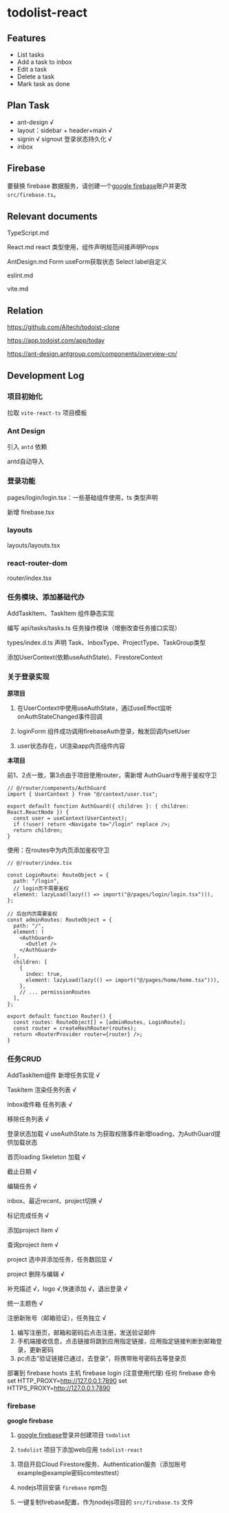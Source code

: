 # todolist-react

## Features

- List tasks
- Add a task to inbox
- Edit a task
- Delete a task
- Mark task as done

## Plan Task

- ant-design √
- layout：sidebar + header+main √
- signin √ signout 登录状态持久化 √
- inbox

## Firebase

要替换 firebase 数据服务，请创建一个[google firebase](https://console.firebase.google.com/)账户并更改 `src/firebase.ts`。

## Relevant documents

TypeScript.md

React.md react 类型使用，组件声明规范间接声明Props

AntDesign.md Form useForm获取状态 Select label自定义

eslint.md

vite.md

## Relation

https://github.com/Altech/todoist-clone

https://app.todoist.com/app/today

https://ant-design.antgroup.com/components/overview-cn/

## Development Log

### 项目初始化

拉取 `vite-react-ts` 项目模板

### Ant Design

引入 `antd` 依赖

antd自动导入

### 登录功能

pages/login/login.tsx：一些基础组件使用，ts 类型声明

新增 firebase.tsx

### layouts

layouts/layouts.tsx

### react-router-dom

router/index.tsx

### 任务模块、添加基础代办

AddTaskItem、TaskItem 组件静态实现

编写 api/tasks/tasks.ts 任务操作模块（增删改查任务接口实现）

types/index.d.ts 声明 Task、InboxType、ProjectType、TaskGroup类型

添加UserContext(依赖useAuthState)、FirestoreContext

### 关于登录实现

**原项目**

1. 在UserContext中使用useAuthState，通过useEffect监听onAuthStateChanged事件回调

2. loginForm 组件成功调用firebaseAuth登录，触发回调内setUser

3. user状态存在，UI渲染app内页组件内容

**本项目**

前1、2点一致，第3点由于项目使用router，需新增 AuthGuard专用于鉴权守卫

```tsx
// @/router/components/AuthGuard
import { UserContext } from "@/context/user.tsx";

export default function AuthGuard({ children }: { children: React.ReactNode }) {
  const user = useContext(UserContext);
  if (!user) return <Navigate to="/login" replace />;
  return children;
}
```

使用：在routes中为内页添加鉴权守卫

```tsx
// @/router/index.tsx

const LoginRoute: RouteObject = {
  path: "/login",
  // login页不需要鉴权
  element: lazyLoad(lazy(() => import("@/pages/login/login.tsx"))),
};

// 后台内页需要鉴权
const adminRoutes: RouteObject = {
  path: "/",
  element: (
    <AuthGuard>
      <Outlet />
    </AuthGuard>
  ),
  children: [
    {
      index: true,
      element: lazyLoad(lazy(() => import("@/pages/home/home.tsx"))),
    },
    // ... permissionRoutes
  ],
};

export default function Router() {
  const routes: RouteObject[] = [adminRoutes, LoginRoute];
  const router = createHashRouter(routes);
  return <RouterProvider router={router} />;
}
```

### 任务CRUD

AddTaskItem组件 新增任务实现 √

TaskItem 渲染任务列表 √

Inbox收件箱 任务列表 √

移除任务列表 √

登录状态加载 √ useAuthState.ts 为获取权限事件新增loading，为AuthGuard提供加载状态

首页loading Skeleton 加载 √

截止日期 √

编辑任务 √

inbox、最近recent、project切换 √

标记完成任务 √

添加project item √

查询project item √

project 选中并添加任务，任务数回显 √

project 删除与编辑 √

补充描述 √，logo √,快速添加 √，退出登录 √

统一主题色 √

注册新账号（邮箱验证），任务独立 √

1. 编写注册页，邮箱和密码后点击注册，发送验证邮件
2. 手机端接收信息，点击链接将跳到应用指定链接，应用指定链接判断到邮箱登录，更新密码
3. pc点击“验证链接已通过，去登录”，将携带账号密码去等登录页

部署到 firebase hosts 主机 firebase login (注意使用代理)
任何 firebase 命令
set HTTP_PROXY=http://127.0.0.1:7890
set HTTPS_PROXY=http://127.0.0.1:7890

### firebase

**google firebase**

1. [google firebase](https://console.firebase.google.com/)登录并创建项目 `todolist`

2. `todolist` 项目下添加web应用 `todolist-react`

3. 项目开启Cloud Firestore服务、Authentication服务（添加账号example@example密码comtesttest）

4. nodejs项目安装 `firebase` npm包

5. 一键复制firebase配置，作为nodejs项目的 `src/firebase.ts` 文件
